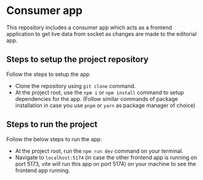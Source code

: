 # Consumer app

This repository includes a consumer app which acts as a frontend application to get live data from socket as changes are made to the editorial app.

## Steps to setup the project repository

Follow the steps to setup the app

- Clone the repository using `git clone` command.
- At the project root, use the `npm i` or `npm install` command to setup dependencies for the app. (Follow similar commands of package installation in case you use `pnpm` or `yarn` as package manager of choice)

## Steps to run the project

Follow the below steps to run the app:

- At the project root, run the `npm run dev` command on your terminal.
- Navigate to `localhost:5174` (in case the other frontend app is running on port 5173, vite will run this app on port 5174) on your machine to see the frontend app running.
